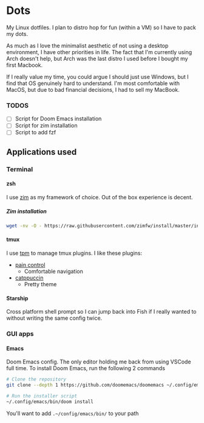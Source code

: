 # Dots

My Linux dotfiles.
I plan to distro hop for fun (within a VM) so I have to pack my dots.

As much as I love the minimalist aesthetic of not using a desktop environment, I have other priorities in life. The fact that I'm currently using Arch doesn't help, but Arch was the last distro I used before I bought my first Macbook.

If I really value my time, you could argue I should just use Windows, but I find that OS genuinely hard to understand. I'm most comfortable with MacOS, but due to bad financial decisions, I had to sell my MacBook.

### TODOS

- [ ] Script for Doom Emacs installation
- [ ] Script for zim installation
- [ ] Script to add fzf

## Applications used

### Terminal

#### zsh

I use [zim](https://zimfw.sh/) as my framework of choice. Out of the box experience is decent.

##### Zim installation

``` sh
wget -nv -O - https://raw.githubusercontent.com/zimfw/install/master/install.zsh | zsh
```

#### tmux

I use [tpm](https://github.com/tmux-plugins/tpm) to manage tmux plugins. I like these plugins:
- [pain control](https://github.com/tmux-plugins/tmux-pain-control)
  - Comfortable navigation
- [catppuccin](https://github.com/catppuccin/tmux)
  - Pretty theme
  
#### Starship

Cross platform shell prompt so I can jump back into Fish if I really wanted to without writing the same config twice.
  
### GUI apps

#### Emacs

Doom Emacs config. The only editor holding me back from using VSCode full time.
To install Doom Emacs, run the following 2 commands

``` sh
# Clone the repository
git clone --depth 1 https://github.com/doomemacs/doomemacs ~/.config/emacs

# Run the installer script
~/.config/emacs/bin/doom install
```

You'll want to add `.~/config/emacs/bin/` to your path
